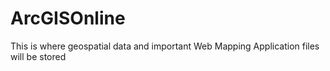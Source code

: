 # ArcGISOnline
This is where geospatial data and important Web Mapping Application files will be stored
